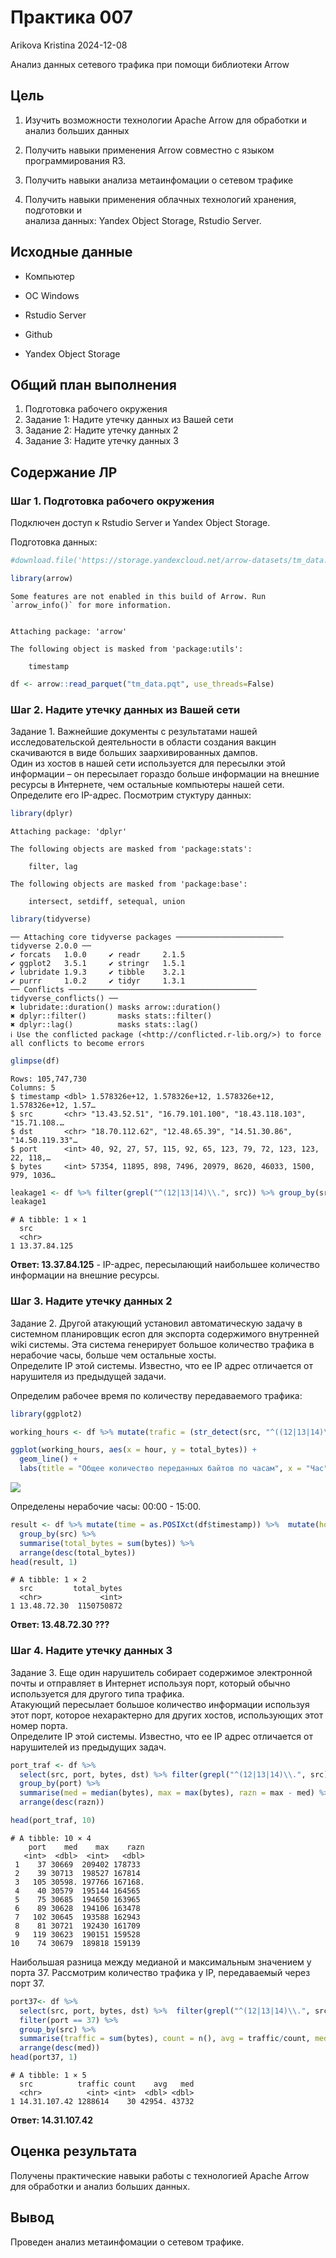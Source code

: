 # Практика 007
Arikova Kristina
2024-12-08

Анализ данных сетевого трафика при помощи библиотеки Arrow

## Цель

1.  Изучить возможности технологии Apache Arrow для обработки и анализ
    больших данных

2.  Получить навыки применения Arrow совместно с языком программирования
    R3.

3.  Получить навыки анализа метаинфомации о сетевом трафике

4.  Получить навыки применения облачных технологий хранения, подготовки
    и  
    анализа данных: Yandex Object Storage, Rstudio Server.

## Исходные данные

-   Компьютер

-   ОС Windows

-   Rstudio Server

-   Github

-   Yandex Object Storage

## Общий план выполнения

1.  Подготовка рабочего окружения
2.  Задание 1: Надите утечку данных из Вашей сети
3.  Задание 2: Надите утечку данных 2
4.  Задание 3: Надите утечку данных 3

## Содержание ЛР

### Шаг 1. Подготовка рабочего окружения

Подключен доступ к Rstudio Server и Yandex Object Storage.

Подготовка данных:

``` r
#download.file('https://storage.yandexcloud.net/arrow-datasets/tm_data.pqt', destfile = "tm_data.pqt")
```

``` r
library(arrow)
```

    Some features are not enabled in this build of Arrow. Run `arrow_info()` for more information.


    Attaching package: 'arrow'

    The following object is masked from 'package:utils':

        timestamp

``` r
df <- arrow::read_parquet("tm_data.pqt", use_threads=False)
```

### Шаг 2. Надите утечку данных из Вашей сети

Задание 1. Важнейшие документы с результатами нашей исследовательской
деятельности в области создания вакцин скачиваются в виде больших
заархивированных дампов.  
Один из хостов в нашей сети используется для пересылки этой информации –
он пересылает гораздо больше информации на внешние ресурсы в Интернете,
чем остальные компьютеры нашей сети. Определите его IP-адрес. Посмотрим
стуктуру данных:

``` r
library(dplyr)
```


    Attaching package: 'dplyr'

    The following objects are masked from 'package:stats':

        filter, lag

    The following objects are masked from 'package:base':

        intersect, setdiff, setequal, union

``` r
library(tidyverse)
```

    ── Attaching core tidyverse packages ──────────────────────── tidyverse 2.0.0 ──
    ✔ forcats   1.0.0     ✔ readr     2.1.5
    ✔ ggplot2   3.5.1     ✔ stringr   1.5.1
    ✔ lubridate 1.9.3     ✔ tibble    3.2.1
    ✔ purrr     1.0.2     ✔ tidyr     1.3.1
    ── Conflicts ────────────────────────────────────────── tidyverse_conflicts() ──
    ✖ lubridate::duration() masks arrow::duration()
    ✖ dplyr::filter()       masks stats::filter()
    ✖ dplyr::lag()          masks stats::lag()
    ℹ Use the conflicted package (<http://conflicted.r-lib.org/>) to force all conflicts to become errors

``` r
glimpse(df)
```

    Rows: 105,747,730
    Columns: 5
    $ timestamp <dbl> 1.578326e+12, 1.578326e+12, 1.578326e+12, 1.578326e+12, 1.57…
    $ src       <chr> "13.43.52.51", "16.79.101.100", "18.43.118.103", "15.71.108.…
    $ dst       <chr> "18.70.112.62", "12.48.65.39", "14.51.30.86", "14.50.119.33"…
    $ port      <int> 40, 92, 27, 57, 115, 92, 65, 123, 79, 72, 123, 123, 22, 118,…
    $ bytes     <int> 57354, 11895, 898, 7496, 20979, 8620, 46033, 1500, 979, 1036…

``` r
leakage1 <- df %>% filter(grepl("^(12|13|14)\\.", src)) %>% group_by(src) %>% summarise("sum" = sum(bytes)) %>% arrange(desc(sum)) %>% head(1) %>% select(src) 
leakage1
```

    # A tibble: 1 × 1
      src         
      <chr>       
    1 13.37.84.125

**Ответ: 13.37.84.125** - IP-адрес, пересылающий наибольшее количество
информации на внешние ресурсы.

### Шаг 3. Надите утечку данных 2

Задание 2. Другой атакующий установил автоматическую задачу в системном
планировщик еcron для экспорта содержимого внутренней wiki системы. Эта
система генерирует большое количество трафика в нерабочие часы, больше
чем остальные хосты.  
Определите IP этой системы. Известно, что ее IP адрес отличается от
нарушителя из предыдущей задачи.

Определим рабочее время по количеству передаваемого трафика:

``` r
library(ggplot2)
```

``` r
working_hours <- df %>% mutate(trafic = (str_detect(src, "^((12|13|14)\\.)") & !str_detect(dst, "^((12|13|14)\\.)"))) %>% mutate(time = as.POSIXct(df$timestamp)) %>% mutate(hour = hour(time))  %>% group_by(hour) %>% summarise(total_bytes = sum(bytes, na.rm = TRUE)) %>% arrange(hour)
```

``` r
ggplot(working_hours, aes(x = hour, y = total_bytes)) +
  geom_line() +
  labs(title = "Общее количество переданных байтов по часам", x = "Час", y = "Объем трафика (байты)")
```

![](README.markdown_strict_files/figure-markdown_strict/unnamed-chunk-10-1.png)

Определены нерабочие часы: 00:00 - 15:00.

``` r
result <- df %>% mutate(time = as.POSIXct(df$timestamp)) %>%  mutate(hour = hour(time))  %>% filter(src != '13.37.84.125') %>% filter(str_detect(src, "^((12|13|14)\\.)")) %>% filter(!str_detect(dst, "^((12|13|14)\\.)")) %>%  filter(hour >= 0 & hour <= 15) %>%
  group_by(src) %>%
  summarise(total_bytes = sum(bytes)) %>%
  arrange(desc(total_bytes))
head(result, 1)
```

    # A tibble: 1 × 2
      src         total_bytes
      <chr>             <int>
    1 13.48.72.30  1150750872

**Ответ: 13.48.72.30 ???**

### Шаг 4. Надите утечку данных 3

Задание 3. Еще один нарушитель собирает содержимое электронной почты и
отправляет в Интернет используя порт, который обычно используется для
другого типа трафика.  
Атакующий пересылает большое количество информации используя этот порт,
которое нехарактерно для других хостов, использующих этот номер порта.  
Определите IP этой системы. Известно, что ее IP адрес отличается от
нарушителей из предыдущих задач.

``` r
port_traf <- df %>% 
  select(src, port, bytes, dst) %>% filter(grepl("^(12|13|14)\\.", src), src != '13.37.84.125', src != '12.55.77.96', !str_detect(dst, "^((12|13|14)\\.)")) %>% 
  group_by(port) %>%
  summarise(med = median(bytes), max = max(bytes), razn = max - med) %>%
  arrange(desc(razn))

head(port_traf, 10)
```

    # A tibble: 10 × 4
        port    med    max    razn
       <int>  <dbl>  <int>   <dbl>
     1    37 30669  209402 178733 
     2    39 30713  198527 167814 
     3   105 30598. 197766 167168.
     4    40 30579  195144 164565 
     5    75 30685  194650 163965 
     6    89 30628  194106 163478 
     7   102 30645  193588 162943 
     8    81 30721  192430 161709 
     9   119 30623  190151 159528 
    10    74 30679  189818 159139 

Наибольшая разница между медианой и максимальным значением у порта 37.
Рассмотрим количество трафика у IP, передаваемый через порт 37.

``` r
port37<- df %>% 
  select(src, port, bytes, dst) %>%  filter(grepl("^(12|13|14)\\.", src), src != '13.37.84.125', src != '12.55.77.96', !str_detect(dst, "^((12|13|14)\\.)")) %>% 
  filter(port == 37) %>% 
  group_by(src) %>%
  summarise(traffic = sum(bytes), count = n(), avg = traffic/count, med = median(bytes)) %>%
  arrange(desc(med))
head(port37, 1)
```

    # A tibble: 1 × 5
      src          traffic count    avg   med
      <chr>          <int> <int>  <dbl> <dbl>
    1 14.31.107.42 1288614    30 42954. 43732

**Ответ: 14.31.107.42**

## Оценка результата

Получены практические навыки работы с технологией Apache Arrow для
обработки и анализ больших данных.

## Вывод

Проведен анализ метаинфомации о сетевом трафике.
